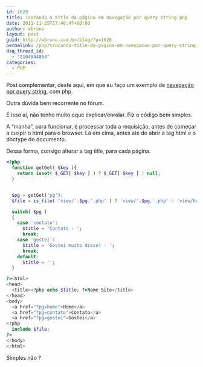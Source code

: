 ```yaml
---
id: 1628
title: Trocando o title da página em navegação por query string php
date: 2011-11-25T17:48:47+00:00
author: wbruno
layout: post
guid: http://wbruno.com.br/blog/?p=1628
permalink: /php/trocando-title-da-pagina-em-navegacao-por-query-string-php/
dsq_thread_id:
  - "2104844864"
categories:
  - PHP
---
```

Post complementar, deste aqui, em que eu faço um exemplo de [navegação por query string](https://wbruno.com.br/php/navegacao-querystring-php/), com php.

Outra dúvida bem recorrente no fórum.

<!--more-->

É isso ai, não tenho muito oque explicar/<del datetime="2011-11-25T19:47:59+00:00">enrolar</del>. Fiz o código bem simples.

A &#8220;manha&#8221;, para funcionar, é processar toda a requisição, antes de começar a cuspir o html para o browser. Lá em cima, antes até de abrir a tag html e o doctype do documento.

Dessa forma, consigo alterar a tag title, para cada página.

``` php
<?php
  function getGet( $key ){
    return isset( $_GET[ $key ] ) ? $_GET[ $key ] : null;
  }


  $pg = getGet('pg');
  $file = is_file( 'view/'.$pg.'.php' ) ? 'view/'.$pg.'.php' : 'view/home.php';

  switch( $pg )
  {
    case 'contato':
      $title = 'Contato - ';
      break;
    case 'gostei':
      $title = 'Gostei muito disso! - ';
      break;
    default:
      $title = '';
  }

?><html>
<head>
  <title><?php echo $title; ?>Nome Site</title>
</head>
<body>
  <a href="?pg=home">Home</a>
  <a href="?pg=contato">Contato</a>
  <a href="?pg=gostei">Gostei</a>
<?php
  include $file;
?>
</body>
</html>
```

Simples não ?

